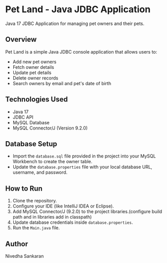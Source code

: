 # Pet Land - Java JDBC Application
Java 17 JDBC Application for managing pet owners and their pets.

## Overview
Pet Land is a simple Java JDBC console application that allows users to:
- Add new pet owners
- Fetch owner details
- Update pet details
- Delete owner records
- Search owners by email and pet's date of birth

## Technologies Used
- Java 17
- JDBC API
- MySQL Database
- MySQL Connector/J (Version 9.2.0)

## Database Setup
- Import the `database.sql` file provided in the project into your MySQL Workbench to create the owner table.
- Update the `database.properties` file with your local database URL, username, and password.

## How to Run
1. Clone the repository.
2. Configure your IDE (like IntelliJ IDEA or Eclipse).
3. Add MySQL Connector/J (9.2.0) to the project libraries.(configure build path and in libraries add in classpath)
4. Update database credentials inside `database.properties`.
5. Run the `Main.java` file.

## Author
Nivedha Sankaran
